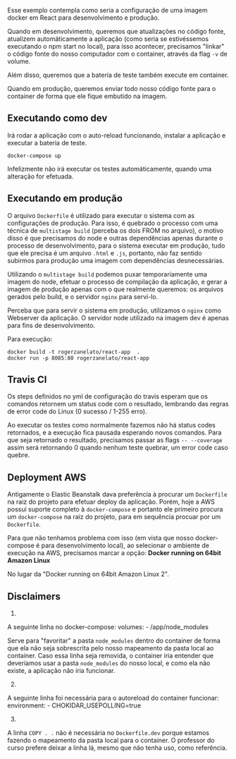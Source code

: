 Esse exemplo contempla como seria a configuração de uma imagem docker em React para desenvolvimento e produção.

Quando em desenvolvimento, queremos que atualizações no código fonte, atualizem automáticamente a aplicação (como seria se estivéssemos executando o npm start no local), para isso acontecer, precisamos "linkar" o código fonte do nosso computador com o container, através da flag `-v` de volume.

Além disso, queremos que a bateria de teste também execute em container.

Quando em produção, queremos enviar todo nosso código fonte para o container de forma que ele fique embutido na imagem.

## Executando como dev

Irá rodar a aplicação com o auto-reload funcionando, instalar a aplicação e executar a bateria de teste.

```shell
docker-compose up
```

Infelizmente não irá executar os testes automáticamente, quando uma alteração for efetuada.

## Executando em produção

O arquivo `Dockerfile` é utilizado para executar o sistema com as configurações de produção. Para isso, é quebrado o processo com uma técnica de `multistage build` (perceba os dois FROM no arquivo), o motivo disso é que precisamos do node e outras dependências apenas durante o processo de desenvolvimento, para o sistema executar em produção, tudo que ele precisa é um arquivo `.html` e `.js`, portanto, não faz sentido subirmos para produção uma imagem com dependências desnecessárias.

Utilizando o `multistage build` podemos puxar temporariamente uma imagem do node, efetuar o processo de compilação da aplicação, e gerar a imagem de produção apenas com o que realmente queremos: os arquivos gerados pelo build, e o servidor `nginx` para servi-lo.

Perceba que para servir o sistema em produção, utilizamos o `nginx` como Webserver da aplicação. O servidor node utilizado na imagem dev é apenas para fins de desenvolvimento.

Para execução:

```shell
docker build -t rogerzanelato/react-app  .
docker run -p 8085:80 rogerzanelato/react-app
```

## Travis CI

Os steps definidos no yml de configuração do travis esperam que os comandos retornem um status code com o resultado, lembrando das regras de error code do Linux (0 sucesso / 1-255 erro).

Ao executar os testes como normalmente fazemos não há status codes retornados, e a execução fica pausada esperando novos comandos. Para que seja retornado o resultado, precisamos passar as flags `-- --coverage` assim será retornando 0 quando nenhum teste quebrar, um error code caso quebre.

## Deployment AWS

Antigamente o Elastic Beanstalk dava preferência à procurar um `Dockerfile` na raiz do projeto para efetuar deploy da aplicação. Porém, hoje a AWS possuí suporte completo à `docker-compose` e portanto ele primeiro procura um `docker-compose` na raíz do projeto, para em sequência procuar por um `Dockerfile`.

Para que não tenhamos problema com isso (em vista que nosso docker-compose é para desenvolvimento local), ao selecionar o ambiente de execução na AWS, precisamos marcar a opção: **Docker running on 64bit Amazon Linux**

No lugar da "Docker running on 64bit Amazon Linux 2".

## Disclaimers

1. 
A seguinte linha no docker-compose:
volumes:
    - /app/node_modules

Serve para "favoritar" a pasta `node_modules` dentro do container de forma que ela não seja sobrescrita pelo nosso mapeamento da pasta local ao container. Caso essa linha seja removida, o container iria entender que deveríamos usar a pasta `node_modules` do nosso local, e como ela não existe, a aplicação não iria funcionar.

2. 
A seguinte linha foi necessária para o autoreload do container funcionar:
    environment:
      - CHOKIDAR_USEPOLLING=true

3.
A linha `COPY . .` não é necessária no `Dockerfile.dev` porque estamos fazendo o mapeamento da pasta local para o container. O professor do curso prefere deixar a linha lá, mesmo que não tenha uso, como referência.
